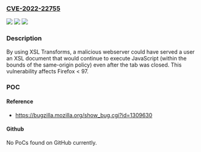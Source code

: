 ### [CVE-2022-22755](https://cve.mitre.org/cgi-bin/cvename.cgi?name=CVE-2022-22755)
![](https://img.shields.io/static/v1?label=Product&message=Firefox&color=blue)
![](https://img.shields.io/static/v1?label=Version&message=%3C%2097%20&color=brighgreen)
![](https://img.shields.io/static/v1?label=Vulnerability&message=XSL%20could%20have%20allowed%20JavaScript%20execution%20after%20a%20tab%20was%20closed&color=brighgreen)

### Description

By using XSL Transforms, a malicious webserver could have served a user an XSL document that would continue to execute JavaScript (within the bounds of the same-origin policy) even after the tab was closed. This vulnerability affects Firefox < 97.

### POC

#### Reference
- https://bugzilla.mozilla.org/show_bug.cgi?id=1309630

#### Github
No PoCs found on GitHub currently.


